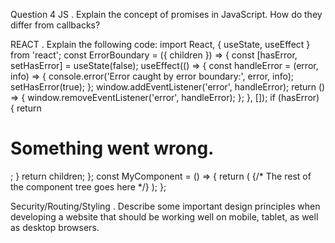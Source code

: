 Question 4
JS
. Explain the concept of promises in JavaScript. How do they differ from callbacks?

REACT
. Explain the following code:
import React, { useState, useEffect } from 'react';
const ErrorBoundary = ({ children }) => {
 const [hasError, setHasError] = useState(false);
 useEffect(() => {
 const handleError = (error, info) => {
 console.error('Error caught by error boundary:', error, info);
 setHasError(true);
 };
 window.addEventListener('error', handleError);
 return () => {
 window.removeEventListener('error', handleError);
 };
 }, []);
 if (hasError) {
 return <h1>Something went wrong.</h1>;
 }
 return children;
};
const MyComponent = () => {
 return (
 <ErrorBoundary>
 {/* The rest of the component tree goes here */}
 </ErrorBoundary>
 );
};

Security/Routing/Styling
. Describe some important design principles when developing a website that should be working well on
mobile, tablet, as well as desktop browsers.